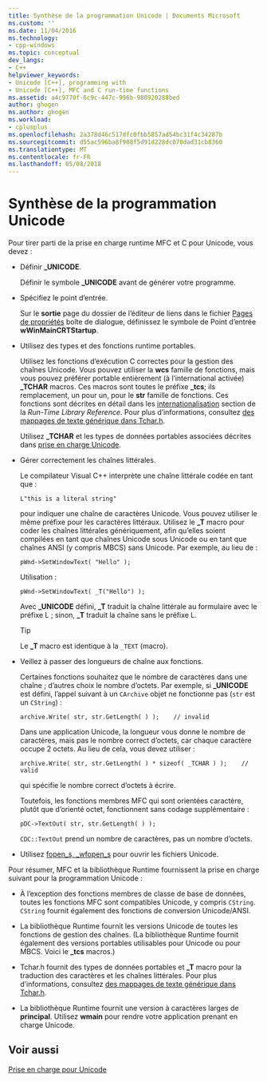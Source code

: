 ```yaml
---
title: Synthèse de la programmation Unicode | Documents Microsoft
ms.custom: ''
ms.date: 11/04/2016
ms.technology:
- cpp-windows
ms.topic: conceptual
dev_langs:
- C++
helpviewer_keywords:
- Unicode [C++], programming with
- Unicode [C++], MFC and C run-time functions
ms.assetid: a4c9770f-6c9c-447c-996b-980920288bed
author: ghogen
ms.author: ghogen
ms.workload:
- cplusplus
ms.openlocfilehash: 2a378d46c517dfc0fbb5857ad54bc31f4c34287b
ms.sourcegitcommit: d55ac596ba8f908f5d91d228dc070dad31cb8360
ms.translationtype: MT
ms.contentlocale: fr-FR
ms.lasthandoff: 05/08/2018
---
```

# <a name="unicode-programming-summary"></a>Synthèse de la programmation Unicode
Pour tirer parti de la prise en charge runtime MFC et C pour Unicode, vous devez :  
  
-   Définir **_UNICODE**.  
  
     Définir le symbole **_UNICODE** avant de générer votre programme.  
  
-   Spécifiez le point d’entrée.  
  
     Sur le **sortie** page du dossier de l’éditeur de liens dans le fichier [Pages de propriétés](../ide/property-pages-visual-cpp.md) boîte de dialogue, définissez le symbole de Point d’entrée **wWinMainCRTStartup**.  
  
-   Utilisez des types et des fonctions runtime portables.  
  
     Utilisez les fonctions d’exécution C correctes pour la gestion des chaînes Unicode. Vous pouvez utiliser la **wcs** famille de fonctions, mais vous pouvez préférer portable entièrement (à l’international activée) **_TCHAR** macros. Ces macros sont toutes le préfixe **_tcs**; ils remplacement, un pour un, pour le **str** famille de fonctions. Ces fonctions sont décrites en détail dans les [internationalisation](../c-runtime-library/internationalization.md) section de la *Run-Time Library Reference*. Pour plus d’informations, consultez [des mappages de texte générique dans Tchar.h](../text/generic-text-mappings-in-tchar-h.md).  
  
     Utilisez **_TCHAR** et les types de données portables associées décrites dans [prise en charge Unicode](../text/support-for-unicode.md).  
  
-   Gérer correctement les chaînes littérales.  
  
     Le compilateur Visual C++ interprète une chaîne littérale codée en tant que :  
  
    ```  
    L"this is a literal string"  
    ```  
  
     pour indiquer une chaîne de caractères Unicode. Vous pouvez utiliser le même préfixe pour les caractères littéraux. Utilisez le **_T** macro pour coder les chaînes littérales génériquement, afin qu’elles soient compilées en tant que chaînes Unicode sous Unicode ou en tant que chaînes ANSI (y compris MBCS) sans Unicode. Par exemple, au lieu de :  
  
    ```  
    pWnd->SetWindowText( "Hello" );  
    ```  
  
     Utilisation :  
  
    ```  
    pWnd->SetWindowText( _T("Hello") );  
    ```  
  
     Avec **_UNICODE** défini, **_T** traduit la chaîne littérale au formulaire avec le préfixe L ; sinon, **_T** traduit la chaîne sans le préfixe L.  
  
    > [!TIP]
    >  Le **_T** macro est identique à la `_TEXT` (macro).  
  
-   Veillez à passer des longueurs de chaîne aux fonctions.  
  
     Certaines fonctions souhaitez que le nombre de caractères dans une chaîne ; d’autres choix le nombre d’octets. Par exemple, si **_UNICODE** est défini, l’appel suivant à un `CArchive` objet ne fonctionne pas (`str` est un `CString`) :  
  
    ```  
    archive.Write( str, str.GetLength( ) );    // invalid  
    ```  
  
     Dans une application Unicode, la longueur vous donne le nombre de caractères, mais pas le nombre correct d’octets, car chaque caractère occupe 2 octets. Au lieu de cela, vous devez utiliser :  
  
    ```  
    archive.Write( str, str.GetLength( ) * sizeof( _TCHAR ) );    // valid  
    ```  
  
     qui spécifie le nombre correct d’octets à écrire.  
  
     Toutefois, les fonctions membres MFC qui sont orientées caractère, plutôt que d’orienté octet, fonctionnent sans codage supplémentaire :  
  
    ```  
    pDC->TextOut( str, str.GetLength( ) );  
    ```  
  
     `CDC::TextOut` prend un nombre de caractères, pas un nombre d’octets.  
  
-   Utilisez [fopen_s, _wfopen_s](../c-runtime-library/reference/fopen-s-wfopen-s.md) pour ouvrir les fichiers Unicode.  
  
 Pour résumer, MFC et la bibliothèque Runtime fournissent la prise en charge suivant pour la programmation Unicode :  
  
-   À l’exception des fonctions membres de classe de base de données, toutes les fonctions MFC sont compatibles Unicode, y compris `CString`. `CString` fournit également des fonctions de conversion Unicode/ANSI.  
  
-   La bibliothèque Runtime fournit les versions Unicode de toutes les fonctions de gestion des chaînes. (La bibliothèque Runtime fournit également des versions portables utilisables pour Unicode ou pour MBCS. Voici le **_tcs** macros.)  
  
-   Tchar.h fournit des types de données portables et **_T** macro pour la traduction des caractères et les chaînes littérales. Pour plus d’informations, consultez [des mappages de texte générique dans Tchar.h](../text/generic-text-mappings-in-tchar-h.md).  
  
-   La bibliothèque Runtime fournit une version à caractères larges de **principal**. Utilisez **wmain** pour rendre votre application prenant en charge Unicode.  
  
## <a name="see-also"></a>Voir aussi  
 [Prise en charge pour Unicode](../text/support-for-unicode.md)